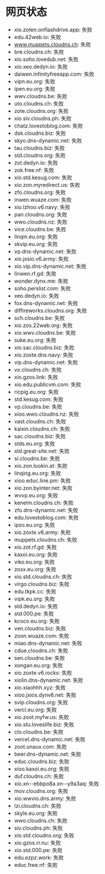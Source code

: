 # 网页状态
- xio.zoten.onflashdrive.app: 失败
- edu.42web.io: 失败
- www.muppets.cloudns.ch: 失败
- bre.cloudns.ch: 失败
- xio.soho.lovedub.net: 失败
- xio.xeo.dedyn.io: 失败
- daiwen.infinityfreeapp.com: 失败
- vipn.eu.org: 失败
- ipen.eu.org: 失败
- wwv.cloudns.be: 失败
- uto.cloudns.ch: 失败
- zote.cloudns.org: 失败
- xio.siv.cloudns.ph: 失败
- chatz.lovestoblog.com: 失败
- dsk.cloudns.biz: 失败
- skyo.dns-dynamic.net: 失败
- tau.cloudns.biz: 失败
- std.cloudns.org: 失败
- zot.dedyn.io: 失败
- zok.free.nf: 失败
- xio.std.kesug.com: 失败
- xio.zon.myredirect.us: 失败
- zfo.cloudns.org: 失败
- inwen.wuaze.com: 失败
- xio.lzhoo.v6.navy: 失败
- pan.cloudns.org: 失败
- wwo.cloudns.nz: 失败
- vice.cloudns.be: 失败
- linqin.eu.org: 失败
- skvip.eu.org: 失败
- vp.dns-dynamic.net: 失败
- xio.jxsio.v6.army: 失败
- xio.vip.dns-dynamic.net: 失败
- linwen.rf.gd: 失败
- wonder.dynx.me: 失败
- soho.perslist.com: 失败
- xeo.dedyn.io: 失败
- fox.dns-dynamic.net: 失败
- diffireworks.cloudns.org: 失败
- sch.cloudns.be: 失败
- xio.zos.22web.org: 失败
- xio.wwv.cloudns.be: 失败
- suke.eu.org: 失败
- xio.sac.cloudns.biz: 失败
- xio.zoxte.dns.navy: 失败
- vip.dns-dynamic.net: 失败
- vx.cloudns.ch: 失败
- xio.gzos.link: 失败
- xio.edu.publicvm.com: 失败
- ricpig.eu.org: 失败
- std.kesug.com: 失败
- vp.cloudns.be: 失败
- xioo.wwo.cloudns.nz: 失败
- vast.cloudns.ch: 失败
- kaixin.cloudns.ch: 失败
- sac.cloudns.biz: 失败
- stds.eu.org: 失败
- std.great-site.net: 失败
- si.cloudns.be: 失败
- xio.zon.lookin.at: 失败
- linqing.eu.org: 失败
- xioo.educ.line.pm: 失败
- xio.zon.byinter.net: 失败
- wvvp.eu.org: 失败
- kenelm.cloudns.ch: 失败
- zfo.dns-dynamic.net: 失败
- edu.lovestoblog.com: 失败
- ipzo.eu.org: 失败
- xio.zoxte.v6.army: 失败
- muppets.cloudns.ch: 失败
- xio.zot.rf.gd: 失败
- kaxoi.eu.org: 失败
- viko.eu.org: 失败
- zosx.eu.org: 失败
- xio.std.cloudns.ch: 失败
- virgo.cloudns.biz: 失败
- edu.tkpk.cc: 失败
- vipk.eu.org: 失败
- std.dedyn.io: 失败
- std.000.pe: 失败
- kcoco.eu.org: 失败
- ven.cloudns.biz: 失败
- zoon.wuaze.com: 失败
- miao.dns-dynamic.net: 失败
- cdue.cloudns.ch: 失败
- sen.cloudns.be: 失败
- xongan.eu.org: 失败
- xio.zoxte.v6.rocks: 失败
- xiolin.dns-dynamic.net: 失败
- xio.xiaohhh.xyz: 失败
- xioo.jxios.dynv6.net: 失败
- svip.cloudns.org: 失败
- vercl.eu.org: 失败
- xio.zoot.myfw.us: 失败
- xio.stu.loveslife.biz: 失败
- clo.cloudns.be: 失败
- vercel.dns-dynamic.net: 失败
- zoot.unaux.com: 失败
- beer.dns-dynamic.net: 失败
- educ.cloudns.biz: 失败
- xioo.kaxoi.eu.org: 失败
- duf.cloudns.ch: 失败
- xio.xn--ebbpo8a.xn--y9a3aq: 失败
- mov.cloudns.org: 失败
- xio.wwvio.dns.army: 失败
- lzi.cloudns.ch: 失败
- skyle.eu.org: 失败
- wwo.cloudns.ch: 失败
- siv.cloudns.ph: 失败
- xio.std.cloudns.org: 失败
- xio.gzos.rr.nu: 失败
- xio.std.000.pe: 失败
- edu.ezpz.work: 失败
- educ.free.nf: 失败
